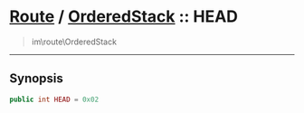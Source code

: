# [Route](route.md) / [OrderedStack](route-OrderedStack.md) :: HEAD
 > im\route\OrderedStack
____

## Synopsis
```php
public int HEAD = 0x02
```
